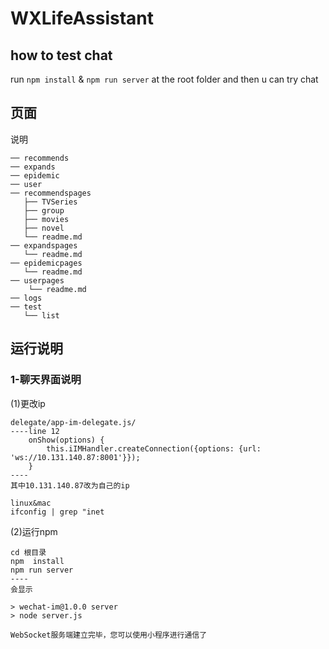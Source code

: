 # WXLifeAssistant

## how to test chat 
run `npm install` & `npm run server` at the root folder and then u can try chat 
## 页面
说明
```
── recommends
── expands
── epidemic
── user
── recommendspages
   ├── TVSeries
   ├── group
   ├── movies
   ├── novel
   └── readme.md
── expandspages
   └── readme.md
── epidemicpages
   └── readme.md
── userpages
    └── readme.md
── logs
── test
   └── list
```

## 运行说明

### 1-聊天界面说明

(1)更改ip

```
delegate/app-im-delegate.js/
----line 12
    onShow(options) {
        this.iIMHandler.createConnection({options: {url: 'ws://10.131.140.87:8001'}});
    }
----
其中10.131.140.87改为自己的ip

linux&mac
ifconfig | grep "inet

```

(2)运行npm

```
cd 根目录
npm  install
npm run server
----
会显示

> wechat-im@1.0.0 server
> node server.js

WebSocket服务端建立完毕，您可以使用小程序进行通信了
```

